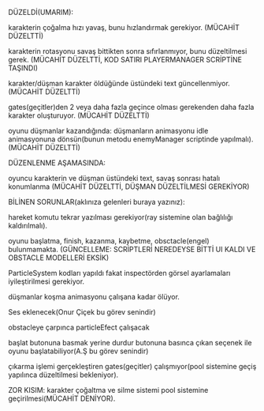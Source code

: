 DÜZELDİ(UMARIM):

karakterin çoğalma hızı yavaş, bunu hızlandırmak gerekiyor. (MÜCAHİT DÜZELTTİ)

karakterin rotasyonu savaş bittikten sonra sıfırlanmıyor, bunu düzeltilmesi gerek.    (MÜCAHİT DÜZELTTİ, KOD SATIRI PLAYERMANAGER SCRİPTİNE TAŞINDI)

karakter/düşman karakter öldüğünde üstündeki text güncellenmiyor. (MÜCAHİT DÜZELTTİ)

gates(geçitler)den 2 veya daha fazla geçince olması gerekenden daha fazla karakter oluşturuyor. (MÜCAHİT DÜZELTTİ)

oyunu düşmanlar kazandığında:
düşmanların animasyonu idle animasyonuna dönsün(bunun metodu enemyManager scriptinde yapılmalı). (MÜCAHİT DÜZELTTİ)

DÜZENLENME AŞAMASINDA:

oyuncu karakterin ve düşman üstündeki text, savaş sonrası hatalı konumlanma (MÜCAHİT DÜZELTTİ, DÜŞMAN DÜZELTİLMESİ GEREKİYOR)



BİLİNEN SORUNLAR(aklınıza gelenleri buraya yazınız):

hareket komutu tekrar yazılması gerekiyor(ray sistemine olan bağlılığı kaldırılmalı).

oyunu başlatma, finish, kazanma, kaybetme, obsctacle(engel) bulunmamakta. (GÜNCELLEME: SCRİPTLERİ NEREDEYSE BİTTİ UI KALDI VE OBSTACLE MODELLERİ EKSİK)

ParticleSystem kodları yapıldı fakat inspectörden görsel ayarlamaları iyileştirilmesi gerekiyor.

düşmanlar koşma animasyonu çalışana kadar ölüyor.

Ses eklenecek(Onur Çiçek bu görev senindir)

obstacleye çarpınca particleEfect çalışacak

başlat butonuna basmak yerine durdur butonuna basınca çıkan seçenek ile oyunu başlatabiliyor(A.Ş bu görev senindir)

çıkarma işlemi gerçekleştiren gates(geçitler) çalışmıyor(pool sistemine geçiş yapılınca düzeltilmesi bekleniyor).

ZOR KISIM:
karakter çoğaltma ve silme sistemi pool sistemine geçirilmesi(MÜCAHİT DENİYOR).



